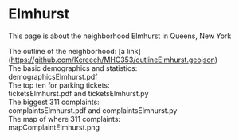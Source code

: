 <h1> Elmhurst </h1>
<p> This page is about the neighborhood Elmhurst in Queens, New York </p>

The outline of the neighborhood: [a link] (https://github.com/Kereeeh/MHC353/outlineElmhurst.geojson) <br />
The basic demographics and statistics:<br /> demographicsElmhurst.pdf <br />
The top ten for parking tickets: <br />ticketsElmhurst.pdf and ticketsElmhurst.py <br />
The biggest 311 complaints: <br />complaintsElmhurst.pdf and complaintsElmhurst.py <br />
The map of where 311 complaints: <br />mapComplaintElmhurst.png 
